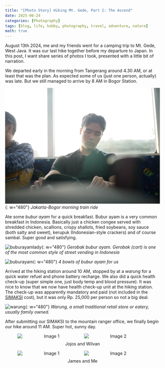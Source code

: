 ```yaml
---
title: "[Photo Story] Hiking Mt. Gede, Part I: The Ascend"
date: 2025-06-24
categories: [Photography]
tags: [blog, life, hobby, photography, travel, adventure, nature]
math: true
---
```


August 13th 2024, me and my friends went for a camping trip to Mt. Gede, West Java. It was our last hike together before my departure to Japan. In this post, I want share series of photos I took, presented with a little bit of narration.

We departed early in the morning from Tangerang around 4.30 AM, or at least that was the plan. As expected some of us (just one person, actually) was late. But we still managed to arrive by 8 AM in Bogor Station.

![perjalananwilvan](/assets/img/gede2024/perjalananwilvan.JPG){: w="480"} 
_Jakarta-Bogor morning train ride_

Ate some *bubur ayam* for a quick breakfast. Bubur ayam is a very common breakfast in Indonesia. Basically just a chicken congee served with shredded chicken, scallions, crispy shallots, fried soybeans, soy sauce (both salty and sweet), kerupuk (Indonesian-style crackers) and of course sambal. Super good and satisfying.

![buburayamlady](/assets/img/gede2024/buburayamlady.JPG){: w="480"} 
_Gerobak bubur ayam. Gerobak (cart) is one of the most common style of street vending in Indonesia_

![buburayam](/assets/img/gede2024/buburayam.JPG){: w="480"}
_4 bowls of bubur ayam for us_

Arrived at the hiking station around 10 AM, stopped by at a *warung* for a quick water refuel and phone battery recharge. We also did a quick health check-up (super simple one, just body temp and blood pressure). It was nice to know that we now have health check-up unit at the hiking station. The check-up was apparently mandatory and paid (not included in the [SIMAKSI](https://en.wiktionary.org/wiki/simaksi) cost), but it was only Rp. 25,000 per person so not a big deal.


![warung](/assets/img/gede2024/warung.JPG){: w="480"}
_Warung, a small traditional retail store or eatery, usually family owned._

After submitting our SIMAKSI to the mountain ranger office, we finally begin our hike around 11 AM. Super hot, sunny day.

<figure style="text-align: center;">
	<div style="display: flex; justify-content: center; gap: 10px;">
	  <img src="{{ '/assets/img/gede2024/jojos2.JPG' | relative_url }}" alt="Image 1" width="360">
	  <img src="{{ '/assets/img/gede2024/wilvan2.JPG' | relative_url }}" alt="Image 2" width="360">
	</div>
	<figcaption style="margin-top: 8px;">Jojos and Wilvan</figcaption>
</figure>

<figure style="text-align: center;">
	<div style="display: flex; justify-content: center; gap: 10px;">
	  <img src="{{ '/assets/img/gede2024/james2.JPG' | relative_url }}" alt="Image 1" width="360">
	  <img src="{{ '/assets/img/gede2024/jeevan2.JPG' | relative_url }}" alt="Image 2" width="360">
	</div>
	<figcaption style="margin-top: 8px;">James and Me</figcaption>
</figure>
<!-- 
![jojos](/assets/img/gede2024/jojos2.JPG){: w="480"}
_Jojos._

![wilvan2](/assets/img/gede2024/wilvan2.JPG){: w="480"}
_Wilvan._

![james2](/assets/img/gede2024/james2.JPG){: w="480"}
_James._

![jeevan2](/assets/img/gede2024/jeevan2.JPG){: w="480"}
_Me._ -->

Mt. Gede is a stratovolcano located in West Java, Indonesia. It is a part of the Mount Gede Pangrango National Park. The national park itself was named from the two volcanoes present inside of it, Mt. Gede and Mt. Pangrango. For this hike, we were only hiking Mt. Gede. 

![tamannasional](/assets/img/gede2024/tamannasional.JPG){: w="480"}
_Mt. Gede National Park._

Being a stratovolcano, Mt. Gede has a conical shape. It was built up by many layers (strata) of hardened lava. So, just like other stratovolcanoes, Mt. Gede has a very steep profile with a huge crater on it's summit.

There are 3 hiking routes available: Jalur Putri, Jalur Cibodas and Jalur Selabintana. Our plan was to hike up via Jalur Putri (the shortest one, 6-7 hours), set up our camp at the Surya Kencana savanna, reach the summit the next morning, and finally descent via the Jalur Cibodas (the longest one, 10 hours).

![dalamhutan](/assets/img/gede2024/track1.JPG){: w="480"}
_Inside the Mt. Gede National Park_

Most of the route was tropical forest with tall trees and large tree roots covering the ground. The thing with this kind of route is that they rarely have smooth ground to walk on. The roots form natural staircases that makes the hike even harder, on top of being quite steep already. Additionally, being the shortest route, Jalur Putri is also the steepest of the three routes. 

![dalamhutan](/assets/img/gede2024/track2.JPG){: w="480"}
_This is what Jalur Putri looks like in general, very steep with lots of tree roots_

On the way, we took our periodic rest and stop by any *warung* we found along the track (yes, we have *warung* in the middle of the forest).

![rehat1](/assets/img/gede2024/rehat1.JPG){: w="480"}
_Found an abandoned shelter and took our rest._

![warunghutan](/assets/img/gede2024/warunghutan.JPG){: w="480"}
_A warung in the middle of the forest_

We finally reached our camping ground, 'Alun-Alun Surya Kencana', which is a savanna located just below the peak of Mt. Gede. We arrived around 5 PM, making our hike took about 6 hours (not too bad I think, considering we were taking our time and not pushing ourselves too hard).

A bit sad to see lots of trash present in Surya Kencana and a bit ashamed to show this to the internet but this was the state of Mt. Gede. This was during off-season, so there were not much people around. You can imagine the thrash during high-season.

![suryakencana](/assets/img/gede2024/suryakencana.JPG){: w="480"}
_Surya Kencana savanna_

<figure style="text-align: center;">
  <div style="display: flex; justify-content: center; gap: 10px;">
    <img src="{{ '/assets/img/gede2024/edelweiss.JPG' | relative_url }}" alt="Edelweiss 1" class="normal" style="width: 360;">
    <img src="{{ '/assets/img/gede2024/edelweiss3.JPG' | relative_url }}" alt="Edelweiss 2" class="normal" style="width: 360;">
  </div>
  <figcaption class="img-caption">
    Edelweiss flower, to be precise: <em>Anaphalis javanica</em>, the Javanese edelweiss. So, it is different than the famous Alpine's edelweiss.
  </figcaption>
</figure>

![edelweiss2](/assets/img/gede2024/edelweiss2.JPG){: w="480"}
_I quite like this particular shot of the Edelweis flower with the mountain ridge in the background, highlighted by the soft orange sunset light, contrast with the clear blue sky_

Surya Kencana is already 2750 meters above sea level (masl), only 200 meters below the peak of Mt. Gede. From here we can already see the sea of clouds below us.

![jamessiluet](/assets/img/gede2024/jamessiluet.JPG){: w="480"}
_James's silhouette during sunset time_

As the sun sets, the temperature quickly started dropping below $\mathrm{10}^\circ \mathrm{C}$. We did not spent much time exploring Surya Kencana since we had limited time to set up our tent before dark.

We decided to walk a bit more, closer to the spring before setting up our tent. Walking through Surya Kencana during sunset with the reddish light hitting the dry savanna felt other-worldly to me (this was during the dry season, there's supposed to be a small stream of water in the middle of Surya Kencana during the wet season)

<figure style="text-align: center;">
  <div style="display: flex; justify-content: center; gap: 10px;">
    <img src="{{ '/assets/img/gede2024/suryakencanasore1.JPG' | relative_url }}" alt="Edelweiss 1" class="normal" style="width: 360;">
    <img src="{{ '/assets/img/gede2024/suryakencanasore2.JPG' | relative_url }}" alt="Edelweiss 2" class="normal" style="width: 360;">
  </div>
  <figcaption class="img-caption">
    Surya Kencana with it's other-worldly vibe.
  </figcaption>
</figure>
<!-- ![suryakencanasore1](/assets/img/gede2024/suryakencanasore1.JPG){: w="480"}
_Surya Kencana with it's other-worldly vibe_

![suryakencanasore2](/assets/img/gede2024/suryakencanasore2.JPG){: w="480"}
_Dry savanna_ -->

![jojossuryakencana](/assets/img/gede2024/jojossuryakencana.JPG){: w="480"}
_Jojos and his signature pose_

The temperature was quickly dropping and it was getting dark fast, we were in a hurry so I did not took any photo using my camera during the evening and night.

![jamesbeku](/assets/img/gede2024/jamesbeku.jpg){: .right w="240"}

We quickly set up our tents, cooked simple dinner, drank warm tea, set up our mattresses + sleeping bag and immediately went to sleep, all while freezing. We had no idea that the temperature that night was going to be below $\mathrm{0}^\circ \mathrm{C}$.

_James shivering while boiling water, waiting for us setting up the tents. He was helpless from the cold and could not do anything. Taken from Wilvan's Iphone. (sorry the ugly photo James, had to post this)_

Usually, when we went camping, we wake up early (3:00-4:00 AM) to reach the summit before sunrise. However, we decided to take it slow this time as we were going cross route, meaning that our ascend and descend route is different. This means that we had to pack all of our things before heading to the summit as we are passing through Surya Kencana on our descend. 

We woke up around 6:30 AM and found our tent covered in bits of ice from the frozen dew. My PET water bottle was also frozen (but not completely). We decided to stay and chill a little longer inside our tent as it was still too cold outside. We ate breakfast and drank some coffee until the sun is a bit higher. Our campsite was in the west side of the mountain peak so it took a while until we finally got sunlight directly warming us. 

<figure style="text-align: center;">
	<div style="display: flex; justify-content: center; gap: 10px;">
	  <img src="{{ '/assets/img/gede2024/jamespagi.JPG' | relative_url }}" alt="Image 1" width="360">
	  <img src="{{ '/assets/img/gede2024/jojospagi.JPG' | relative_url }}" alt="Image 2" width="360">
	</div>
	<figcaption style="margin-top: 8px;">Shots of Jojos and James enjoying the warmth after the cold night</figcaption>
</figure>

Around 7:00 AM we head out and explore Surya Kencana for several hours before packing our stuffs and continue our hike to the peak.

<figure style="text-align: center;">
	<div style="display: flex; justify-content: center; gap: 10px;">
	  <img src="{{ '/assets/img/gede2024/groupphotopagi1.JPG' | relative_url }}" alt="Image 1" width="360">
	  <img src="{{ '/assets/img/gede2024/groupphotopagi2.JPG' | relative_url }}" alt="Image 2" width="360">
	</div>
	<figcaption style="margin-top: 8px;">Yes.</figcaption>
</figure>





